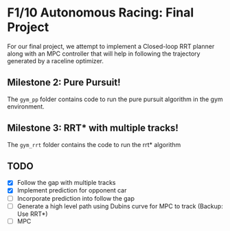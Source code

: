 # F1/10 Autonomous Racing: Final Project

For our final project, we attempt to implement a Closed-loop RRT planner along with an MPC controller that will help in following the trajectory generated by a raceline optimizer.

## Milestone 2: Pure Pursuit!

The `gym_pp` folder contains code to run the pure pursuit algorithm in the gym environment.

## Milestone 3: RRT* with multiple tracks!

The `gym_rrt` folder contains the code to run the rrt* algorithm

## TODO
- [x] Follow the gap with multiple tracks
- [x] Implement prediction for opponent car
- [ ] Incorporate prediction into follow the gap
- [ ] Generate a high level path using Dubins curve for MPC to track (Backup: Use RRT*)
- [ ] MPC
